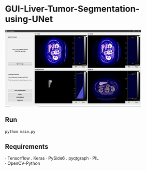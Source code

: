 # GUI-Liver-Tumor-Segmentation-using-UNet
<img src="img/UI.png" alt="UI" width="450"/>  

## Run  
`python main.py`

## Requirements
· Tensorflow
. Keras
· PySide6
. pyqtgraph
· PIL  
· OpenCV-Python
